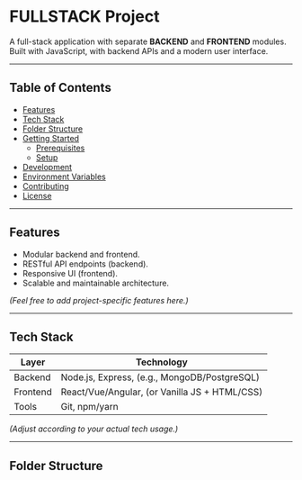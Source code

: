# FULLSTACK Project

A full-stack application with separate **BACKEND** and **FRONTEND** modules. Built with JavaScript, with backend APIs and a modern user interface.

---

## Table of Contents
- [Features](#features)
- [Tech Stack](#tech-stack)
- [Folder Structure](#folder-structure)
- [Getting Started](#getting-started)
  - [Prerequisites](#prerequisites)
  - [Setup](#setup)
- [Development](#development)
- [Environment Variables](#environment-variables)
- [Contributing](#contributing)
- [License](#license)

---

## Features
- Modular backend and frontend.
- RESTful API endpoints (backend).
- Responsive UI (frontend).
- Scalable and maintainable architecture.

*(Feel free to add project-specific features here.)*

---

## Tech Stack
| Layer     | Technology          |
|-----------|---------------------|
| Backend   | Node.js, Express, (e.g., MongoDB/PostgreSQL) |
| Frontend  | React/Vue/Angular, (or Vanilla JS + HTML/CSS) |
| Tools     | Git, npm/yarn       |

*(Adjust according to your actual tech usage.)*

---

## Folder Structure
